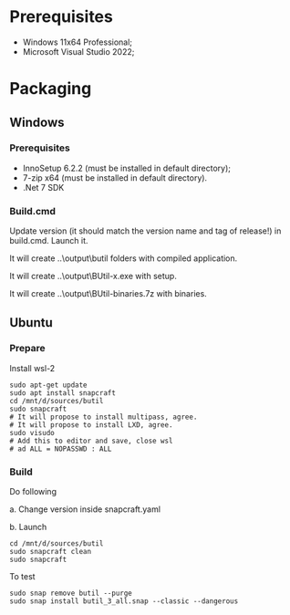 # Prerequisites

- Windows 11x64 Professional;
- Microsoft Visual Studio 2022;

# Packaging

## Windows

### Prerequisites

- InnoSetup 6.2.2 (must be installed in default directory);
- 7-zip x64 (must be installed in default directory).
- .Net 7 SDK

### Build.cmd

Update version (it should match the version name and tag of release!) in build.cmd. Launch it.

It will create ..\output\butil folders with compiled application.

It will create ..\output\BUtil-x.exe with setup.

It will create ..\output\BUtil-binaries.7z with binaries.

## Ubuntu

### Prepare

Install wsl-2

```
sudo apt-get update
sudo apt install snapcraft
cd /mnt/d/sources/butil
sudo snapcraft
# It will propose to install multipass, agree.
# It will propose to install LXD, agree.
sudo visudo
# Add this to editor and save, close wsl
# ad ALL = NOPASSWD : ALL
```

### Build

Do following

a. Change version inside snapcraft.yaml

b. Launch

```
cd /mnt/d/sources/butil
sudo snapcraft clean
sudo snapcraft

```

To test
```
sudo snap remove butil --purge
sudo snap install butil_3_all.snap --classic --dangerous
```
